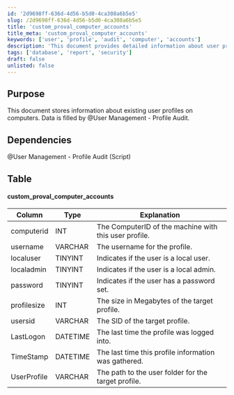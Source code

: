 ```yaml
---
id: '2d9698ff-636d-4d56-b5d0-4ca308a6b5e5'
slug: /2d9698ff-636d-4d56-b5d0-4ca308a6b5e5
title: 'custom_proval_computer_accounts'
title_meta: 'custom_proval_computer_accounts'
keywords: ['user', 'profile', 'audit', 'computer', 'accounts']
description: 'This document provides detailed information about user profiles on computers, including data storage, dependencies, and the structure of the custom_proval_computer_accounts table. It is designed to assist with the management and auditing of user profiles within an organization.'
tags: ['database', 'report', 'security']
draft: false
unlisted: false
---
```


## Purpose

This document stores information about existing user profiles on computers. Data is filled by @User Management - Profile Audit.

## Dependencies

@User Management - Profile Audit (Script)

## Table

#### custom_proval_computer_accounts

| Column       | Type     | Explanation                                         |
|--------------|----------|-----------------------------------------------------|
| computerid   | INT      | The ComputerID of the machine with this user profile. |
| username     | VARCHAR  | The username for the profile.                       |
| localuser    | TINYINT  | Indicates if the user is a local user.             |
| localadmin   | TINYINT  | Indicates if the user is a local admin.            |
| password     | TINYINT  | Indicates if the user has a password set.          |
| profilesize  | INT      | The size in Megabytes of the target profile.       |
| usersid      | VARCHAR  | The SID of the target profile.                      |
| LastLogon    | DATETIME | The last time the profile was logged into.         |
| TimeStamp    | DATETIME | The last time this profile information was gathered.|
| UserProfile  | VARCHAR  | The path to the user folder for the target profile. |
